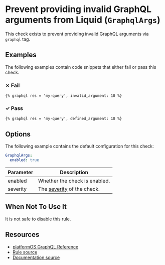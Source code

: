 # Prevent providing invalid GraphQL arguments from Liquid (`GraphqlArgs`)

This check exists to prevent providing invalid GraphQL arguments via `graphql` tag.

## Examples

The following examples contain code snippets that either fail or pass this check.

### &#x2717; Fail

```liquid
{% graphql res = 'my-query', invalid_argument: 10 %}
```

### &#x2713; Pass

```liquid
{% graphql res = 'my-query', defined_argument: 10 %}
```

## Options

The following example contains the default configuration for this check:

```yaml
GraphqlArgs:
  enabled: true
```

| Parameter | Description |
| --- | --- |
| enabled | Whether the check is enabled. |
| severity | The [severity](https://documentation.platformos.com/developer-guide/platformos-check/platformos-check#check-severity) of the check. |

## When Not To Use It

It is not safe to disable this rule.

## Resources

- [platformOS GraphQL Reference](https://documentation.platformos.com/api-reference/graphql/glossary)
- [Rule source][codesource]
- [Documentation source][docsource]

[codesource]: /lib/platformos_check/checks/graphql_args.rb
[docsource]: /docs/checks/graphql_args.md
